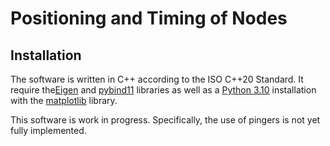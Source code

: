 # Positioning and Timing of Nodes

## Installation

The software is written in C++ according to the ISO C++20 Standard. It require the[Eigen](https://eigen.tuxfamily.org) and [pybind11](https://github.com/pybind/pybind11) libraries as well as a [Python 3.10](https://www.python.org) installation with the [matplotlib](https://matplotlib.org/) library.  

This software is work in progress. Specifically, the use of pingers is not yet fully implemented.